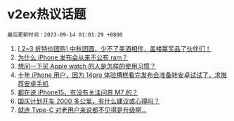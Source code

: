 # v2ex热议话题

`最后更新时间：2023-09-14 01:01:29 +0800`

1. [[ 2~3 折特价团购] 中秋团圆，少不了美酒相伴，盖楼赢奖品了伙伴们！](https://www.v2ex.com/t/973262)
1. [为什么 iPhone 发布会从来不公布 ram？](https://www.v2ex.com/t/973242)
1. [想问一下买 Apple watch 的人是怎样的使用习惯？](https://www.v2ex.com/t/973214)
1. [十年 iPhone 用户，因为 14pro 体验槽糕看完发布会准备转安卓试试了，求推荐安卓手机](https://www.v2ex.com/t/973410)
1. [都在说 iPhone15，有没有关注问界 M7 的？](https://www.v2ex.com/t/973334)
1. [国庆计划开车 2000 多公里，有什么建议或心得吗？](https://www.v2ex.com/t/973375)
1. [就连 Type-C 对老用户来说都不见得是升级啊...](https://www.v2ex.com/t/973294)

